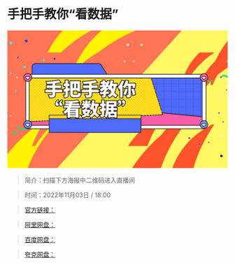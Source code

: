 # 手把手教你“看数据”

![img](../../assets/51a73bfd3d6d47f8a49ba8f84e3e6683.jpg)

> 简介：扫描下方海报中二维码进入直播间

> 时间：2022年11月03日 / 18:00

> [官方链接：]()

> [阿里网盘：]()

> [百度网盘：]()

> [夸克网盘：]()
